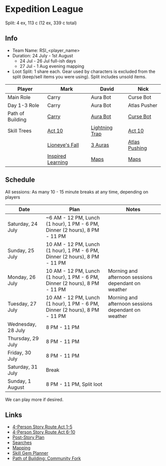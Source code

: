 # Expedition League

Split: 4 ex, 113 c (12 ex, 339 c total)

## Info

- Team Name: RSI\_\<player_name>
- Duration: 24 July - 1st August
  - 24 Jul - 26 Jul full-ish days
  - 27 Jul - 1 Aug evening mapping
- Loot Split: 1 share each. Gear used by characters is excluded from the split (keep/sell items you were using). Split includes unsold items.

| Player           | Mark                                                                                                                                                                                                                                                                                                                                                                                 | David                                                                                                                                                                                                                                                                                                                      | Nick                                                                                                                                                                                                                                                                                                                                                                                                    |
| ---------------- | ------------------------------------------------------------------------------------------------------------------------------------------------------------------------------------------------------------------------------------------------------------------------------------------------------------------------------------------------------------------------------------ | -------------------------------------------------------------------------------------------------------------------------------------------------------------------------------------------------------------------------------------------------------------------------------------------------------------------------- | ------------------------------------------------------------------------------------------------------------------------------------------------------------------------------------------------------------------------------------------------------------------------------------------------------------------------------------------------------------------------------------------------------- |
| Main Role        | Carry                                                                                                                                                                                                                                                                                                                                                                                | Aura Bot                                                                                                                                                                                                                                                                                                                   | Curse Bot                                                                                                                                                                                                                                                                                                                                                                                               |
| Day 1-3 Role     | Carry                                                                                                                                                                                                                                                                                                                                                                                | Aura Bot                                                                                                                                                                                                                                                                                                                   | Atlas Pusher                                                                                                                                                                                                                                                                                                                                                                                            |
| Path of Building | [Carry](https://pastebin.com/jCF0nhB4)                                                                                                                                                                                                                                                                                                                                               | [Aura Bot](https://pastebin.com/0a3Bez77)                                                                                                                                                                                                                                                                                  | [Curse Bot](https://pastebin.com/Uncb8AKE)                                                                                                                                                                                                                                                                                                                                                              |
| Skill Trees      | [Act 10](https://www.pathofexile.com/passive-skill-tree/3.14.0/AAAABAICAGOnW6_dRhR1jblh69nGkAqNfXpTxKINjY2_pMIRgfT4exRirAiJYRDI3OcKcaGa8cLs35hxQ_66r-v2o6fUMfqPT02SlQVRR38CI_Y51BUgA6LrFF1oz3owfGJa_W6Hdi8kZ6BKfQYjoSLpvWyMsXznVPocw-buDujW_sgbAX8rJJ21COOfQdPUI5smu-PvegqbGf5299N-JP3KqTqzBbUB0bTFMpT_3rEBZdPBM6JAo4qgn7p__MU=)                                                     | [Lightning Trap](https://www.pathofexile.com/passive-skill-tree/3.14.0/AAAABAABAEmx1S4wW8rT7BjXz-jVvoqsl3_GRnHxs8DjajbBxUtX74j5N2-egwnKSpMntAzbWZuGsZBkqta-J6kdg7fWflmP-i2o)                                                                                                                                               | [Act 10](https://www.pathofexile.com/passive-skill-tree/3.14.0/AAAABAMBAHpwBnBUvWHrtzCpNHpTvOoTmvfX44S32cBmJpUi9O-IzeofQQSzfqG73Yw2tUiWi88VkQdeA0J6VK7Xz5Uu6NZ_xp2q6FqkBZ2uES0y0Y9GYeLBa-KwXfLr7nX9dZ4WbxnY34pqQ_DVYqxsCxcvbWyApLIZBucsnGnY8B9k59RCSwr60oPbOlhVxnyDm6GHyzbpSbHjahpspwgmKa8Yp5vVuY_6ogCsmAj0hG-TJy4jfdJtGSLqFr8kqs96bIwV7TY9MgFJUVXWEZZ6f8TODkh88JhT-TfndAceBbXsGEVHJohVSy7QXEA=)        |
|                  | [Lioneye's Fall](https://www.pathofexile.com/passive-skill-tree/3.14.0/AAAABAICAFb63UYUdY25nMRvV2HrJpWNfXpTxKLjnxa_pMI31P1uwaBirGXTYRBsjBX9w-Z4GQwlf_ua8e95wuxZ0rU535hxQxqNsXyn1DH6oJ9Nkh9BlQXbRvLmUUc8_ow2MHznVMHVidM51M3q74-v613yjYHrFLkCXWjo1psmFqpiWp2qCImHdu0_Z6DKqSP2pAXpvbciBX1jp1smDWDn6hGBNj35M38r8LtwUmHiH0yXBuXmz3oF-SoL3viYU3b3JP0byHfXBbVVS7TFPdH_3rEB-hzIzP7IpHhKfY2_) | [3 Auras](https://www.pathofexile.com/passive-skill-tree/3.14.0/AAAABAABABzcSbHDOnC77BjXz76K_kkaj3_GDXxGcVfJytO31vsJpwjqusDjFy_22uGIwcWPRoCkS1dV1tkTuJN-WR2qm7UdFC9vGYpvnoMJ-tLKSmTnkyfbWV-w-Tco-u-IJ6mxkPGztAzr7i2o)                                                                                                      | [Atlas Pushing](https://www.pathofexile.com/passive-skill-tree/3.14.0/AAAABAMBAHpwBnBUvWHrtzCpNHpTvOoTmvfX44S32cBmJpUi9O-IzeofQQSzfqG73Yw2tUiWi88VkQdeA0J6VK7Xz5Uu6NZ_xp2q6FqkBZ2uES0y0Y9GYeLBa-KwXfLr7nX9dZ4WbxnY34pqQ_DVYqxsCxcvbWyApLIZBucsnGnY8B9k59RCSwr60oPbOlhVxnyDm6GHyzbpSbHjahpspwgmKa8Yp5vVuY_6ogCsmAj0hG-TJy4jfdJtGSLqFr8kqs96bIwV7TY9MgFJUVXWEZZ6f8TODkh88JhT-TfndAceBbXsGEVHJohVSy7QXEA=) |
|                  | [Inspired Learning](https://www.pathofexile.com/passive-skill-tree/3.14.0/AAAABAICAFb63UYUdY25nMS95sCcjX16U--PxKLjnxa_pMI31P1uYqxl02EQbIzD5gwlVYVZ0iaVmvHC7O9535i1OXFDsXyn1M3qPs9Nkh9BlQXPelVLh3aMNjB8-TMj9onTOdTxiq_rXfJh6zH66xS5Al1oPdGbJpcGYlqdqqCf5ebtP2egUUcIiaQF6b3KqdtG6Na3Ig1g5-qlyzY9Bfl_K_C7cFJh4h9Mjb8qC2OnBX3nVN74mFN296c0JP0byHfXBbXB1bTFEYH_3rEBFqr6HMjM_sikeEp9z90=)  | [Maps](https://www.pathofexile.com/passive-skill-tree/3.14.0/AAAABAABABzc_EdR-ySwVeD7CaKj4YiYrVhauJPviITFL2_iraEvV8nK0wkH1890EOjWA5Z_xvLSDXxbJujBM3JuPWBDb56vjV-wKPrB8-vukycdFHC7zRYkwAnZoj5GcUgEpwjdklgXPEt_-yZFGYqDCRr-SbG0DFIpWNzquoCkFy_sGCLqwzoncxqPOyh4xxqN9tr60o9GVdbZE12OjxodqspGg9lk5_k3vorKSgW1m7W-gDFFHxjBxQ==) | [Maps](https://www.pathofexile.com/passive-skill-tree/3.14.0/AAAABAMBAHpwm6EdFIWxzRZZ8_fXVeDfioCkEVAYateWJMCCHmwLFy8xRacrH8fBxR8YOpEmRVhav7g8KE5t7-vowQkHfqG7_A0ffOUUsOL3kQdyqewY_EdhinQQiEJSKayYf8ZmnjNybRmsiZJ0WAdp2HIPaFiPRpwyVdb60l2OTC3DbXzwIvRk5y2LhEg7DayqLL9CesHzeC990lxrVK6cvonYEQ9R-6XEkyc=)                                                                                                  |

## Schedule

All sessions: As many 10 - 15 minute breaks at any time, depending on players

| Date               | Plan                                                                       | Notes                                               |
| ------------------ | -------------------------------------------------------------------------- | --------------------------------------------------- |
| Saturday, 24 July  | ~6 AM - 12 PM, Lunch (1 hour), 1 PM - 6 PM, Dinner (2 hours), 8 PM - 11 PM |                                                     |
| Sunday, 25 July    | 10 AM - 12 PM, Lunch (1 hour), 1 PM - 6 PM, Dinner (2 hours), 8 PM - 11 PM |                                                     |
| Monday, 26 July    | 10 AM - 12 PM, Lunch (1 hour), 1 PM - 6 PM, Dinner (2 hours), 8 PM - 11 PM | Morning and afternoon sessions dependant on weather |
| Tuesday, 27 July   | 10 AM - 12 PM, Lunch (1 hour), 1 PM - 6 PM, Dinner (2 hours), 8 PM - 11 PM | Morning and afternoon sessions dependant on weather |
| Wednesday, 28 July | 8 PM - 11 PM                                                               |                                                     |
| Thursday, 29 July  | 8 PM - 11 PM                                                               |                                                     |
| Friday, 30 July    | 8 PM - 11 PM                                                               |                                                     |
| Saturday, 31 July  | Break                                                                      |                                                     |
| Sunday, 1 August   | 8 PM - 11 PM, Split loot                                                   |                                                     |

We can play more if desired.

## Links

- [4-Person Story Route Act 1-5](https://github.com/nick-ng/poe-map-team/blob/main/story-route/4-player-part-1.md)
- [4-Person Story Route Act 6-10](https://github.com/nick-ng/poe-map-team/blob/main/story-route/4-player-part-2.md)
- [Post-Story Plan](https://github.com/nick-ng/poe-map-team/blob/main/story-route/4-player-part-3-mapping.md)
- [Searches](https://github.com/nick-ng/poe-map-team/wiki/Searches)
- [Mapping](https://github.com/nick-ng/poe-map-team/wiki/Mapping)
- [Skill Gem Planner](https://poegem.k8s.zk.io/)
- [Path of Building: Community Fork](https://pathofbuilding.community/)
